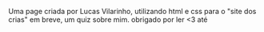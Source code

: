 Uma page criada por Lucas Vilarinho, utilizando html e css para o "site dos crias"
em breve, um quiz sobre mim.
obrigado por ler <3
até

